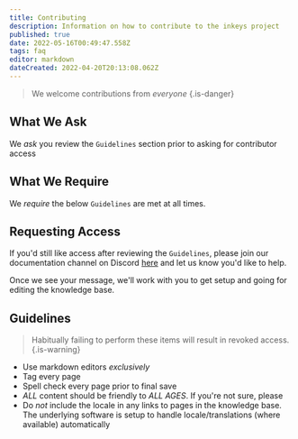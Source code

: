 ```yaml
---
title: Contributing
description: Information on how to contribute to the inkeys project
published: true
date: 2022-05-16T00:49:47.558Z
tags: faq
editor: markdown
dateCreated: 2022-04-20T20:13:08.062Z
---
```


>  We welcome contributions from *everyone*
{.is-danger}

## What We Ask

We *ask* you review the `Guidelines` section prior to asking for contributor access

## What We Require

We *require* the below `Guidelines` are met at all times.

## Requesting Access

If you'd still like access after reviewing the `Guidelines`, please join our documentation channel on Discord [here](https://discord.gg/e5uByzXCN9) and let us know you'd like to help. 

Once we see your message, we'll work with you to get setup and going for editing the knowledge base.

## Guidelines

> Habitually failing to perform these items will result in revoked access.
{.is-warning}

- Use markdown editors *exclusively*
- Tag every page
- Spell check every page prior to final save
- *ALL* content should be friendly to *ALL AGES*. If you're not sure, please
- Do *not* include the locale in any links to pages in the knowledge base. The underlying software is setup to handle locale/translations (where available) automatically